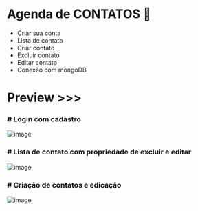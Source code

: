 # Agenda de CONTATOS 🌴 
- Criar sua conta
- Lista de contato
- Criar contato
- Excluir contato
- Editar contato
- Conexão com mongoDB
<h1>Preview >>> </h1>

<h3># Login com cadastro</h3>

![image](https://user-images.githubusercontent.com/89032409/138535987-3fc20f5d-ec64-44ec-97c0-5d3aaf600566.png)

<h3># Lista de contato com propriedade de excluir e editar</h3>

![image](https://user-images.githubusercontent.com/89032409/138535917-d8a187c0-3d6b-43d8-8f22-a2c8a9c74006.png)

<h3># Criação de contatos e edicação</h3>

![image](https://user-images.githubusercontent.com/89032409/138535961-9f7a49b7-a523-4279-a8d0-9b1cb4af3bb9.png)
